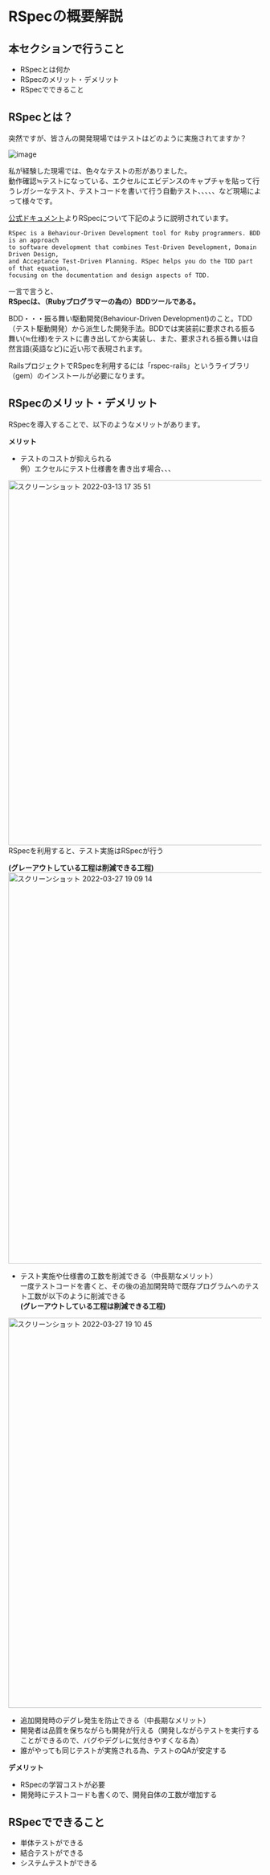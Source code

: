 # RSpecの概要解説
## 本セクションで行うこと
- RSpecとは何か
- RSpecのメリット・デメリット
- RSpecでできること

## RSpecとは？

突然ですが、皆さんの開発現場ではテストはどのように実施されてますか？  

![image](https://user-images.githubusercontent.com/52161269/157041610-880f46a7-5bc7-4366-bdec-9982b269fa74.png)


私が経験した現場では、色々なテストの形がありました。  
動作確認≒テストになっている、エクセルにエビデンスのキャプチャを貼って行うレガシーなテスト、テストコードを書いて行う自動テスト、、、、、など現場によって様々です。


[公式ドキュメント](https://relishapp.com/rspec/)よりRSpecについて下記のように説明されています。
```
RSpec is a Behaviour-Driven Development tool for Ruby programmers. BDD is an approach
to software development that combines Test-Driven Development, Domain Driven Design,
and Acceptance Test-Driven Planning. RSpec helps you do the TDD part of that equation,
focusing on the documentation and design aspects of TDD.
```

一言で言うと、  
**RSpecは、（Rubyプログラマーの為の）BDDツールである。**  

BDD・・・振る舞い駆動開発(Behaviour-Driven Development)のこと。TDD（テスト駆動開発）から派生した開発手法。BDDでは実装前に要求される振る舞い(≒仕様)をテストに書き出してから実装し、また、要求される振る舞いは自然言語(英語など)に近い形で表現されます。

RailsプロジェクトでRSpecを利用するには「rspec-rails」というライブラリ（gem）のインストールが必要になります。




## RSpecのメリット・デメリット

RSpecを導入することで、以下のようなメリットがあります。

**メリット**
- テストのコストが抑えられる  
例）エクセルにテスト仕様書を書き出す場合、、、  
<img width="727" alt="スクリーンショット 2022-03-13 17 35 51" src="https://user-images.githubusercontent.com/52161269/158051703-e4f4a393-bbfe-49ab-962e-fb40a1774bc3.png">
RSpecを利用すると、テスト実施はRSpecが行う

**(グレーアウトしている工程は削減できる工程)**
<img width="779" alt="スクリーンショット 2022-03-27 19 09 14" src="https://user-images.githubusercontent.com/52161269/160276619-ecfa6be6-b2a8-436c-aa80-8de191d39665.png">


- テスト実施や仕様書の工数を削減できる（中長期なメリット）  
一度テストコードを書くと、その後の追加開発時で既存プログラムへのテスト工数が以下のように削減できる  
**(グレーアウトしている工程は削減できる工程)**
<img width="777" alt="スクリーンショット 2022-03-27 19 10 45" src="https://user-images.githubusercontent.com/52161269/160276657-de387b65-0fa9-4200-ae5d-4e5c835b58e9.png">


- 追加開発時のデグレ発生を防止できる（中長期なメリット）
- 開発者は品質を保ちながらも開発が行える（開発しながらテストを実行することができるので、バグやデグレに気付きやすくなる為）
- 誰がやっても同じテストが実施される為、テストのQAが安定する


**デメリット**
- RSpecの学習コストが必要
- 開発時にテストコードも書くので、開発自体の工数が増加する


## RSpecでできること

- 単体テストができる
- 結合テストができる
- システムテストができる





